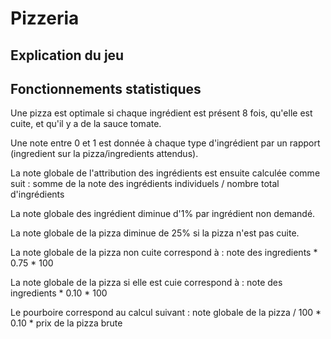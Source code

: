 # Pizzeria #

## Explication du jeu ##



## Fonctionnements statistiques ##

Une pizza est optimale si chaque ingrédient est présent 8 fois, qu'elle est cuite, et qu'il y a de la sauce tomate.

Une note entre 0 et 1 est donnée à chaque type d'ingrédient par un rapport (ingredient sur la pizza/ingredients attendus).

La note globale de l'attribution des ingrédients est ensuite calculée comme suit : 
		somme de la note des ingrédients individuels / nombre total d'ingrédients

La note globale des ingrédient diminue d'1% par ingrédient non demandé.

La note globale de la pizza diminue de 25% si la pizza n'est pas cuite.

La note globale de la pizza non cuite correspond à : 
		note des ingredients * 0.75 * 100

La note globale de la pizza si elle est cuie correspond à :
		note des ingredients * 0.10 * 100

Le pourboire correspond au calcul suivant :
		note globale de la pizza / 100 * 0.10 * prix de la pizza brute

